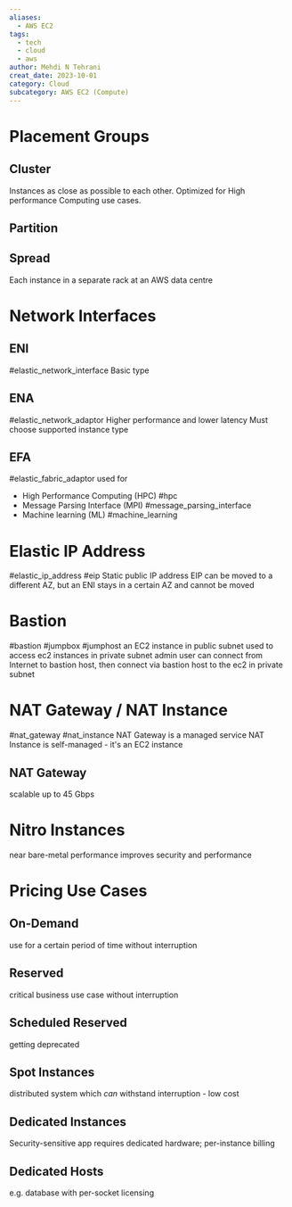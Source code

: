 ```yaml
---
aliases:
  - AWS EC2
tags:
  - tech
  - cloud
  - aws
author: Mehdi N Tehrani
creat_date: 2023-10-01
category: Cloud
subcategory: AWS EC2 (Compute)
---
```


# Placement Groups
## Cluster
Instances as close as possible to each other. Optimized for High performance Computing use cases.
## Partition
## Spread
Each instance in a separate rack at an AWS data centre
# Network Interfaces
## ENI
#elastic_network_interface
Basic type
## ENA
#elastic_network_adaptor
Higher performance and lower latency
Must choose supported instance type
## EFA
#elastic_fabric_adaptor
used for 
- High Performance Computing (HPC) #hpc 
- Message Parsing Interface (MPI) #message_parsing_interface
- Machine learning (ML) #machine_learning

# Elastic IP Address
#elastic_ip_address #eip
Static public IP address
EIP can be moved to a different AZ, but an ENI stays in a certain AZ and cannot be moved

# Bastion
#bastion #jumpbox #jumphost
an EC2 instance in public subnet used to access ec2 instances in private subnet
admin user can connect from Internet to bastion host, then connect via bastion host to the ec2 in private subnet
# NAT Gateway / NAT Instance
#nat_gateway #nat_instance
NAT Gateway is a managed service
NAT Instance is self-managed - it's an EC2 instance

## NAT Gateway
scalable up to 45 Gbps

# Nitro Instances
near bare-metal performance
improves security and performance

# Pricing Use Cases
## On-Demand
use for a certain period of time without interruption
## Reserved
critical business use case without interruption
## Scheduled Reserved
getting deprecated
## Spot Instances
distributed system which *can* withstand interruption - low cost
## Dedicated Instances
Security-sensitive app requires dedicated hardware; per-instance billing
## Dedicated Hosts
e.g. database with per-socket licensing